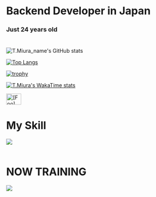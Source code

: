 # Backend Developer in Japan
### Just 24 years old 
#
![T.Miura_name's GitHub stats](https://github-readme-stats.vercel.app/api?username=gs223gs&show_icons=true&theme=vue-dark&cache_seconds=1800)

[![Top Langs](https://github-readme-stats.vercel.app/api/top-langs/?username=gs223gs&layout=compact&theme=vue-dark&cache_seconds=1800)](https://github.com/anuraghazra/github-readme-stats)

[![trophy](https://github-profile-trophy.vercel.app/?username=gs223gs&theme=discord&cache_seconds=1800)](https://github.com/ryo-ma/github-profile-trophy)

[![T.Miura's WakaTime stats](https://github-readme-stats.vercel.app/api/wakatime?username=bd80c2af-d205-48a8-a0f1-bd3df193e4d7&cache_seconds=1800)](https://github.com/anuraghazra/github-readme-stats)

<p align="left">
<a href="https://x.com/gs223gs_" target="blank"><img align="center" src="https://raw.githubusercontent.com/rahuldkjain/github-profile-readme-generator/master/src/images/icons/Social/twitter.svg" alt="[Foo]" height="30" width="40" /></a>
</p>

# My Skill 
<img src="https://skillicons.dev/icons?i=html,css,php,sqlite,mysql,github,vscode,vim" /> <br /><br />
  
# NOW TRAINING
<img src="https://skillicons.dev/icons?i=javascript,linux,django,python,react,docker,nodejs,laravel" /> <br /><br />
<!-- --------------------------------- :) ---------------------------------- -->
<br><br><br>
<br><br><br>